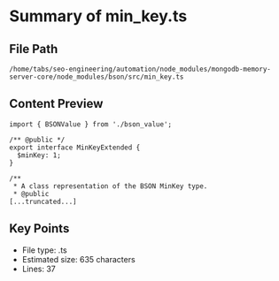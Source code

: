 # Summary of min_key.ts
  
## File Path
`/home/tabs/seo-engineering/automation/node_modules/mongodb-memory-server-core/node_modules/bson/src/min_key.ts`

## Content Preview
```
import { BSONValue } from './bson_value';

/** @public */
export interface MinKeyExtended {
  $minKey: 1;
}

/**
 * A class representation of the BSON MinKey type.
 * @public
[...truncated...]
```

## Key Points
- File type: .ts
- Estimated size: 635 characters
- Lines: 37
